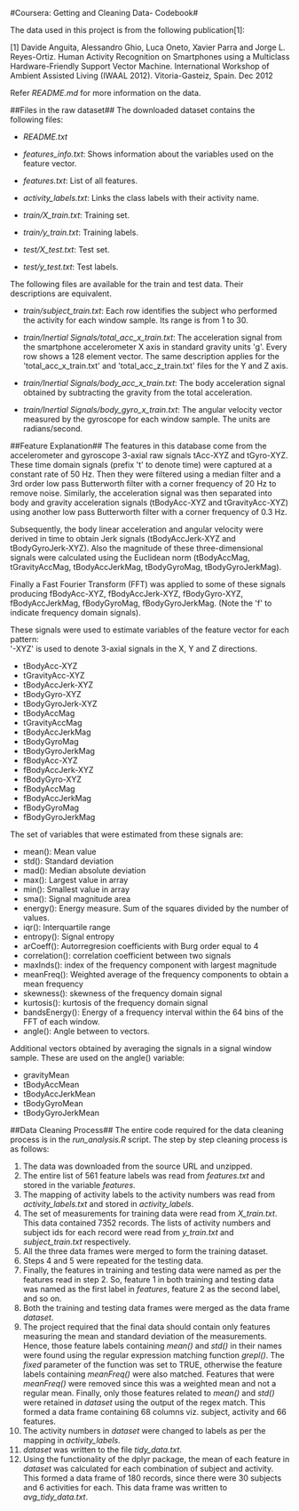 #Coursera: Getting and Cleaning Data- Codebook#

The data used in this project is from the following publication[1]:

[1] Davide Anguita, Alessandro Ghio, Luca Oneto, Xavier Parra and Jorge L. Reyes-Ortiz. Human Activity Recognition on Smartphones using a Multiclass Hardware-Friendly Support Vector Machine. International Workshop of Ambient Assisted Living (IWAAL 2012). Vitoria-Gasteiz, Spain. Dec 2012

Refer *README.md* for more information on the data.

##Files in the raw dataset##
The downloaded dataset contains the following files:

- *README.txt*

- *features_info.txt*: Shows information about the variables used on the feature vector.

- *features.txt*: List of all features.

- *activity_labels.txt*: Links the class labels with their activity name.

- *train/X_train.txt*: Training set.

- *train/y_train.txt*: Training labels.

- *test/X_test.txt*: Test set.

- *test/y_test.txt*: Test labels.

The following files are available for the train and test data. Their descriptions are equivalent. 

- *train/subject_train.txt*: Each row identifies the subject who performed the activity for each window sample. Its range is from 1 to 30. 

- *train/Inertial Signals/total\_acc\_x\_train.txt*: The acceleration signal from the smartphone accelerometer X axis in standard gravity units 'g'. Every row shows a 128 element vector. The same description applies for the 'total\_acc\_x\_train.txt' and 'total\_acc\_z\_train.txt' files for the Y and Z axis. 

- *train/Inertial Signals/body\_acc\_x\_train.txt*: The body acceleration signal obtained by subtracting the gravity from the total acceleration. 

- *train/Inertial Signals/body\_gyro\_x\_train.txt*: The angular velocity vector measured by the gyroscope for each window sample. The units are radians/second. 


##Feature Explanation##
The features in this database come from the accelerometer and gyroscope 3-axial raw signals tAcc-XYZ and tGyro-XYZ. These time domain signals (prefix 't' to denote time) were captured at a constant rate of 50 Hz. Then they were filtered using a median filter and a 3rd order low pass Butterworth filter with a corner frequency of 20 Hz to remove noise. Similarly, the acceleration signal was then separated into body and gravity acceleration signals (tBodyAcc-XYZ and tGravityAcc-XYZ) using another low pass Butterworth filter with a corner frequency of 0.3 Hz. 

Subsequently, the body linear acceleration and angular velocity were derived in time to obtain Jerk signals (tBodyAccJerk-XYZ and tBodyGyroJerk-XYZ). Also the magnitude of these three-dimensional signals were calculated using the Euclidean norm (tBodyAccMag, tGravityAccMag, tBodyAccJerkMag, tBodyGyroMag, tBodyGyroJerkMag). 

Finally a Fast Fourier Transform (FFT) was applied to some of these signals producing fBodyAcc-XYZ, fBodyAccJerk-XYZ, fBodyGyro-XYZ, fBodyAccJerkMag, fBodyGyroMag, fBodyGyroJerkMag. (Note the 'f' to indicate frequency domain signals). 

These signals were used to estimate variables of the feature vector for each pattern:  
'-XYZ' is used to denote 3-axial signals in the X, Y and Z directions.

- tBodyAcc-XYZ
- tGravityAcc-XYZ
- tBodyAccJerk-XYZ
- tBodyGyro-XYZ
- tBodyGyroJerk-XYZ
- tBodyAccMag
- tGravityAccMag
- tBodyAccJerkMag
- tBodyGyroMag
- tBodyGyroJerkMag
- fBodyAcc-XYZ
- fBodyAccJerk-XYZ
- fBodyGyro-XYZ
- fBodyAccMag
- fBodyAccJerkMag
- fBodyGyroMag
- fBodyGyroJerkMag

The set of variables that were estimated from these signals are: 

- mean(): Mean value
- std(): Standard deviation
- mad(): Median absolute deviation 
- max(): Largest value in array
- min(): Smallest value in array
- sma(): Signal magnitude area
- energy(): Energy measure. Sum of the squares divided by the number of values. 
- iqr(): Interquartile range 
- entropy(): Signal entropy
- arCoeff(): Autorregresion coefficients with Burg order equal to 4
- correlation(): correlation coefficient between two signals
- maxInds(): index of the frequency component with largest magnitude
- meanFreq(): Weighted average of the frequency components to obtain a mean frequency
- skewness(): skewness of the frequency domain signal 
- kurtosis(): kurtosis of the frequency domain signal 
- bandsEnergy(): Energy of a frequency interval within the 64 bins of the FFT of each window.
- angle(): Angle between to vectors.

Additional vectors obtained by averaging the signals in a signal window sample. These are used on the angle() variable:

- gravityMean
- tBodyAccMean
- tBodyAccJerkMean
- tBodyGyroMean
- tBodyGyroJerkMean

##Data Cleaning Process##
The entire code required for the data cleaning process is in the *run_analysis.R* script. The step by step cleaning process is as follows:

1. The data was downloaded from the source URL and unzipped.
2. The entire list of 561 feature labels was read from *features.txt* and stored in the variable *features*.
3. The mapping of activity labels to the activity numbers was read from *activity\_labels.txt* and stored in *activity\_labels*.
4. The set of measurements for training data were read from *X\_train.txt*. This data contained 7352 records. The lists of activity numbers and subject ids for each record were read from *y\_train.txt* and *subject\_train.txt* respectively.
5. All the three data frames were merged to form the training dataset.
6. Steps 4 and 5 were repeated for the testing data.
7. Finally, the features in training and testing data were named as per the features read in step 2. So, feature 1 in both training and testing data was named as the first label in *features*, feature 2 as the second label, and so on.
8. Both the training and testing data frames were merged as the data frame *dataset*.
9. The project required that the final data should contain only features measuring the mean and standard deviation of the measurements. Hence, those feature labels containing *mean()* and *std()* in their names were found using the regular expression matching function *grepl()*. The *fixed* parameter of the function was set to TRUE, otherwise the feature labels containing *meanFreq()* were also matched. Features that were *meanFreq()* were removed since this was a weighted mean and not a regular mean. Finally, only those features related to *mean()* and *std()* were retained in *dataset* using the output of the regex match. This formed a data frame containing 68 columns viz. subject, activity and 66 features.
10. The activity numbers in *dataset* were changed to labels as per the mapping in *activity\_labels*.
11. *dataset* was written to the file *tidy\_data.txt*.
12. Using the functionality of the dplyr package, the mean of each feature in *dataset* was calculated for each combination of subject and activity. This formed a data frame of 180 records, since there were 30 subjects and 6 activities for each. This data frame was written to *avg_tidy_data.txt*.